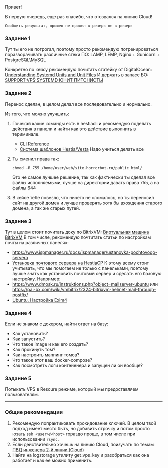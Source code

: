 Привет! 

В первую очередь, еще раз спасибо, что отозвался на линию Cloud!

```
Сообщить результат, прошел не прошел в резерв не в резерв
```

### Задание 1

Тут ты его не потрогал, поэтому просто рекомендую потренироваться поразворачивать различные стеки ПО: LAMP, LEMP, Nginx + Gunicorn + PostgreSQL\MySQL

Конкретно по кейсу рекомендую почитать статейку от DigitalOcean: [Understanding Systemd Units and Unit Files](https://www.digitalocean.com/community/tutorials/understanding-systemd-units-and-unit-files)
И держать в запасе БО: [SUPPORT:VPS:SYSTEMD ЮНИТ ПИТОНИСТЫ](https://support.beget.ru/questions/view?id=1695)

### Задание 2

Перенос сделан, в целом делал все последовательно и нормально. 

Из того, что можно улучшить:

1. Почекай какие команды есть в hestiacli и рекомендую поделать действия в панели и найти как это действие выполнить в териминале. 
	- [CLI Reference](https://hestiacp.com/docs/reference/cli)
	- [Система шаблонов Hestia/Vesta](https://confluence.beget.ru/pages/viewpage.action?pageId=116715879)
	Надо учиться делать все 

2. Ты сменил права так: 
	```
	chmod -R 755 /home/user/web/site.horrorbot.ru/public_html/
	```
	Это не самое лучшее решение, так как фактически ты сделал все файлы исполняемыми, лучше на директории давать права 755, а на файлы 644
3. В кейсе тебе повезло, что ничего не сломалось, но ты переносил сайт на другой домен и лучше проверять хотя бы вхождения старого домена, а так же старых путей.
### Задание 3

Тут в целом стоит почитать доку по BitrixVM: [Виртуальная машина BitrixVM](https://dev.1c-bitrix.ru/learning/course/index.php?COURSE_ID=37)
В том числе, рекомендую почтитать статьи по настройкам почты на различных панелях:
- https://www.ispmanager.ru/docs/ispmanager/ustanovka-pochtovogo-servera
- [Установка почтового сервера на HestiaCP](https://confluence.beget.ru/pages/viewpage.action?pageId=126517252)
К этому всему стоит учитывать, что мы помогаем не только с панельками, поэтому лучше знать как установить почтовый сервер и сделать его базовую настройку. Например:
- https://www.dmosk.ru/instruktions.php?object=mailserver-ubuntu или https://pai-bx.com/wiki/vmbitrix/2324-bitrixvm-helmet-mail-through-postfix/
- [Ubuntu. Настройка Exim4](https://serverspace.ru/support/help/nastroika-exim-4-na-ubuntu/?utm_source=google.com&utm_medium=organic&utm_campaign=google.com&utm_referrer=google.com)
### Задание 4

Если не знаком с докером, найти ответ на базу:
- Как установить?
- Как запустить? 
- Что такое image и как его создать?
- Как прокинуть том?
- Как настроить маппинг томов?
- Что такое этот ваш docker-compose?
- Как посмотреть логи контейенера и запущен ли он вообще?

### Задание 5

Потыкать VPS в Rescure режиме, который мы предоставляем пользователям. 

---

### Общие рекомендации

1. Рекомендую попрактиковать прокидование ключей. В целом твой подход имеет место быть, но добавить строчку и потом просто юзать `ssh <user>@<host>` гораздо проще, в том числе при использовании `rsync`.
2. Если действительно хочешь на линию Cloud, поизучать по темам [ПВД инженера 2-й линии (Cloud)](https://confluence.beget.ru/pages/viewpage.action?pageId=158729786)
3. Найти на logstorage утилиту get_vps_key и разобраться как она работает и как ее можно применить. 